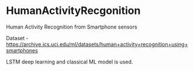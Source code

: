 # HumanActivityRecgonition
Human Activity Recognition from Smartphone sensors


Dataset - https://archive.ics.uci.edu/ml/datasets/human+activity+recognition+using+smartphones



LSTM deep learning and classical ML model is used.
